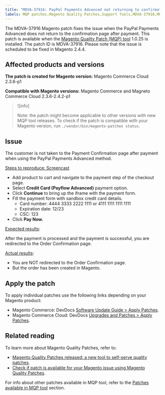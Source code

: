 ```yaml
---
title: "MDVA-37916: PayPal Payments Advanced not returning to confirmation page"
labels: MQP patches,Magento Quality Patches,Support Tools,MDVA-37916,MQP fixes,Magento Commerce,Magento Commerce Cloud,MQP 1.0.25,2.3.6,2.4.0-p1,2.4.1,2.3.6-p1,2.4.1-p1,2.4.2,2.3.7,2.4.2-p1
---
```


The MDVA-37916 Magento patch fixes the issue when the PayPal Payments Advanced does not return to the confirmation page after payment. This patch is available when the [Magento Quality Patch (MQP) tool](https://devdocs.magento.com/guides/v2.4/comp-mgr/patching.html#mqp) 1.0.25 is installed. The patch ID is MDVA-37916. Please note that the issue is scheduled to be fixed in Magento 2.4.4.

## Affected products and versions

**The patch is created for Magento version:**
Magento Commerce Cloud 2.3.6-p1

**Compatible with Magento versions:**
Magento Commerce and Magneto Commerce Cloud 2.3.6-2.4.2-p1

>![info]
>
>Note: the patch might become applicable to other versions with new MQP tool releases. To check if the patch is compatible with your Magento version, run `./vendor/bin/magento-patches status`.

## Issue

The customer is not taken to the Payment Confirmation page after payment when using the PayPal Payments Advanced method.

<ins>Steps to reproduce: [Screencast](https://assets.adobe.com/public/025d479b-5796-4772-6f3d-adc86306a799)</ins>

* Add product to cart and navigate to the payment step of the checkout page.
* Select **Credit Card (Payflow Advanced)** payment option.
* Click **Continue** to bring up the iframe with the payment form.
* Fill the payment form with sandbox credit card details.
    * Card number: 4444 3333 2222 1111 or 4111 1111 1111 1111
    * Expiration date: 12/23
    * CSC: 123
* Click **Pay Now.**

<ins>Expected results</ins>:  

After the payment is processed and the payment is successful, you are redirected to the Order Confirmation page.

<ins>Actual results</ins>:

* You are NOT redirected to the Order Confirmation page.
* But the order has been created in Magento.

## Apply the patch

To apply individual patches use the following links depending on your Magento product:

* Magento Commerce: DevDocs [Software Update Guide > Apply Patches](https://devdocs.magento.com/guides/v2.4/comp-mgr/patching/mqp.html).
* Magento Commerce Cloud: DevDocs [Upgrades and Patches > Apply Patches](https://devdocs.magento.com/cloud/project/project-patch.html).

## Related reading

To learn more about Magento Quality Patches, refer to:

* [Magento Quality Patches released: a new tool to self-serve quality patches](https://support.magento.com/hc/en-us/articles/360047139492).
* [Check if patch is available for your Magento issue using Magento Quality Patches](https://support.magento.com/hc/en-us/articles/360047125252).

For info about other patches available in MQP tool, refer to the [Patches available in MQP tool](https://support.magento.com/hc/en-us/sections/360010506631-Patches-available-in-MQP-tool-) section.
